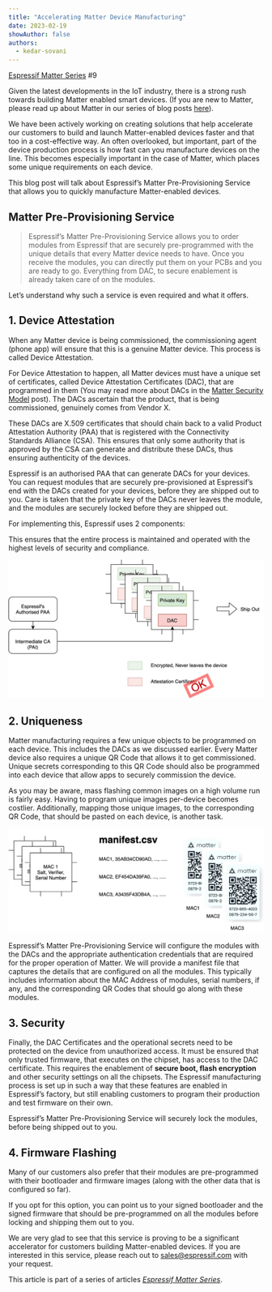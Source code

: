 ```yaml
---
title: "Accelerating Matter Device Manufacturing"
date: 2023-02-19
showAuthor: false
authors: 
  - kedar-sovani
---
```

[Espressif Matter Series](/matter-38ccf1d60bcd) #9

Given the latest developments in the IoT industry, there is a strong rush towards building Matter enabled smart devices. (If you are new to Matter, please read up about Matter in our series of blog posts [here](/matter-38ccf1d60bcd)).

We have been actively working on creating solutions that help accelerate our customers to build and launch Matter-enabled devices faster and that too in a cost-effective way. An often overlooked, but important, part of the device production process is how fast can you manufacture devices on the line. This becomes especially important in the case of Matter, which places some unique requirements on each device.

This blog post will talk about Espressif’s Matter Pre-Provisioning Service that allows you to quickly manufacture Matter-enabled devices.

## Matter Pre-Provisioning Service

> Espressif’s Matter Pre-Provisioning Service allows you to order modules from Espressif that are securely pre-programmed with the unique details that every Matter device needs to have. Once you receive the modules, you can directly put them on your PCBs and you are ready to go. Everything from DAC, to secure enablement is already taken care of on the modules.

Let’s understand why such a service is even required and what it offers.

## 1. Device Attestation

When any Matter device is being commissioned, the commissioning agent (phone app) will ensure that this is a genuine Matter device. This process is called Device Attestation.

For Device Attestation to happen, all Matter devices must have a unique set of certificates, called Device Attestation Certificates (DAC), that are programmed in them (You may read more about DACs in the [Matter Security Model](/matter-security-model-37f806d3b0b2) post). The DACs ascertain that the product, that is being commissioned, genuinely comes from Vendor X.

These DACs are X.509 certificates that should chain back to a valid Product Attestation Authority (PAA) that is registered with the Connectivity Standards Alliance (CSA). This ensures that only some authority that is approved by the CSA can generate and distribute these DACs, thus ensuring authenticity of the devices.

Espressif is an authorised PAA that can generate DACs for your devices. You can request modules that are securely pre-provisioned at Espressif’s end with the DACs created for your devices, before they are shipped out to you. Care is taken that the private key of the DACs never leaves the module, and the modules are securely locked before they are shipped out.

For implementing this, Espressif uses 2 components:

This ensures that the entire process is maintained and operated with the highest levels of security and compliance.

![](img/accelerating-1.webp)

## 2. Uniqueness

Matter manufacturing requires a few unique objects to be programmed on each device. This includes the DACs as we discussed earlier. Every Matter device also requires a unique QR Code that allows it to get commissioned. Unique secrets corresponding to this QR Code should also be programmed into each device that allow apps to securely commission the device.

As you may be aware, mass flashing common images on a high volume run is fairly easy. Having to program unique images per-device becomes costlier. Additionally, mapping those unique images, to the corresponding QR Code, that should be pasted on each device, is another task.

![](img/accelerating-2.webp)

Espressif’s Matter Pre-Provisioning Service will configure the modules with the DACs and the appropriate authentication credentials that are required for the proper operation of Matter. We will provide a manifest file that captures the details that are configured on all the modules. This typically includes information about the MAC Address of modules, serial numbers, if any, and the corresponding QR Codes that should go along with these modules.

## 3. Security

Finally, the DAC Certificates and the operational secrets need to be protected on the device from unauthorized access. It must be ensured that only trusted firmware, that executes on the chipset, has access to the DAC certificate. This requires the enablement of __secure boot, flash encryption__  and other security settings on all the chipsets. The Espressif manufacturing process is set up in such a way that these features are enabled in Espressif’s factory, but still enabling customers to program their production and test firmware on their own.

Espressif’s Matter Pre-Provisioning Service will securely lock the modules, before being shipped out to you.

## 4. Firmware Flashing

Many of our customers also prefer that their modules are pre-programmed with their bootloader and firmware images (along with the other data that is configured so far).

If you opt for this option, you can point us to your signed bootloader and the signed firmware that should be pre-programmed on all the modules before locking and shipping them out to you.

We are very glad to see that this service is proving to be a significant accelerator for customers building Matter-enabled devices. If you are interested in this service, please reach out to [sales@espressif.com](mailto:sales@espressif.com) with your request.

This article is part of a series of articles [*Espressif Matter Series*](/matter-38ccf1d60bcd).
